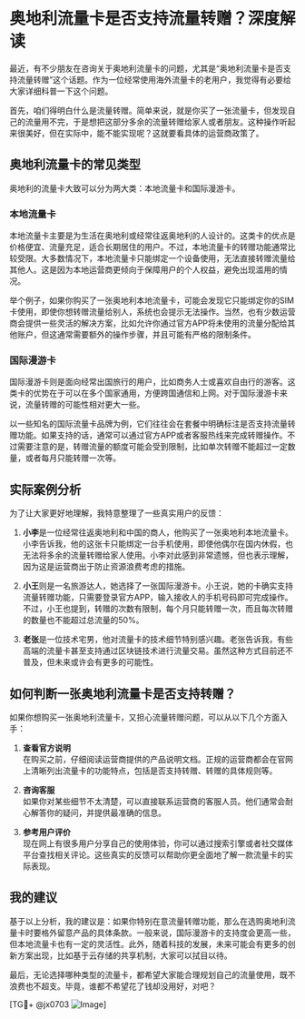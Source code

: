 # 奥地利流量卡是否支持流量转赠？深度解读

最近，有不少朋友在咨询关于奥地利流量卡的问题，尤其是“奥地利流量卡是否支持流量转赠”这个话题。作为一位经常使用海外流量卡的老用户，我觉得有必要给大家详细科普一下这个问题。

首先，咱们得明白什么是流量转赠。简单来说，就是你买了一张流量卡，但发现自己的流量用不完，于是想把这部分多余的流量转赠给家人或者朋友。这种操作听起来很美好，但在实际中，能不能实现呢？这就要看具体的运营商政策了。

## 奥地利流量卡的常见类型

奥地利的流量卡大致可以分为两大类：本地流量卡和国际漫游卡。

### 本地流量卡

本地流量卡主要是为生活在奥地利或经常往返奥地利的人设计的。这类卡的优点是价格便宜、流量充足，适合长期居住的用户。不过，本地流量卡的转赠功能通常比较受限。大多数情况下，本地流量卡只能绑定一个设备使用，无法直接转赠流量给其他人。这是因为本地运营商更倾向于保障用户的个人权益，避免出现滥用的情况。

举个例子，如果你购买了一张奥地利本地流量卡，可能会发现它只能绑定你的SIM卡使用，即使你想转赠流量给别人，系统也会提示无法操作。当然，也有少数运营商会提供一些灵活的解决方案，比如允许你通过官方APP将未使用的流量分配给其他账户，但这通常需要额外的操作步骤，并且可能有严格的限制条件。

### 国际漫游卡

国际漫游卡则是面向经常出国旅行的用户，比如商务人士或喜欢自由行的游客。这类卡的优势在于可以在多个国家通用，方便跨国通信和上网。对于国际漫游卡来说，流量转赠的可能性相对更大一些。

以一些知名的国际流量卡品牌为例，它们往往会在套餐中明确标注是否支持流量转赠功能。如果支持的话，通常可以通过官方APP或者客服热线来完成转赠操作。不过需要注意的是，转赠流量的额度可能会受到限制，比如单次转赠不能超过一定数量，或者每月只能转赠一次等。

## 实际案例分析

为了让大家更好地理解，我特意整理了一些真实用户的反馈：

1. **小李**是一位经常往返奥地利和中国的商人，他购买了一张奥地利本地流量卡。小李告诉我，他的这张卡只能绑定一台手机使用，即使他偶尔在国内休假，也无法将多余的流量转赠给家人使用。小李对此感到非常遗憾，但也表示理解，因为这是运营商出于防止资源浪费考虑的措施。

2. **小王**则是一名旅游达人，她选择了一张国际漫游卡。小王说，她的卡确实支持流量转赠功能，只需要登录官方APP，输入接收人的手机号码即可完成操作。不过，小王也提到，转赠的次数有限制，每个月只能转赠一次，而且每次转赠的数量也不能超过总流量的50%。

3. **老张**是一位技术宅男，他对流量卡的技术细节特别感兴趣。老张告诉我，有些高端的流量卡甚至支持通过区块链技术进行流量交易。虽然这种方式目前还不普及，但未来或许会有更多的可能性。

## 如何判断一张奥地利流量卡是否支持转赠？

如果你想购买一张奥地利流量卡，又担心流量转赠问题，可以从以下几个方面入手：

1. **查看官方说明**  
   在购买之前，仔细阅读运营商提供的产品说明文档。正规的运营商都会在官网上清晰列出流量卡的功能特点，包括是否支持转赠、转赠的具体规则等。

2. **咨询客服**  
   如果你对某些细节不太清楚，可以直接联系运营商的客服人员。他们通常会耐心解答你的疑问，并提供最准确的信息。

3. **参考用户评价**  
   现在网上有很多用户分享自己的使用体验，你可以通过搜索引擎或者社交媒体平台查找相关评论。这些真实的反馈可以帮助你更全面地了解一款流量卡的实际表现。

## 我的建议

基于以上分析，我的建议是：如果你特别在意流量转赠功能，那么在选购奥地利流量卡时要格外留意产品的具体条款。一般来说，国际漫游卡的支持度会更高一些，但本地流量卡也有一定的灵活性。此外，随着科技的发展，未来可能会有更多的创新方案出现，比如基于云存储的共享机制，大家可以拭目以待。

最后，无论选择哪种类型的流量卡，都希望大家能合理规划自己的流量使用，既不浪费也不超支。毕竟，谁都不希望花了钱却没用好，对吧？

[TG💪+ @jx0703 ![Image](https://github.com/user-attachments/assets/dbca1d08-cadb-493c-b0ec-ad6f7a83f270)]